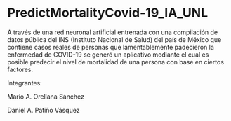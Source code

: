 # PredictMortalityCovid-19_IA_UNL
A través de una red neuronal artificial entrenada con una compilación de datos pública del INS (Instituto Nacional de Salud) del país de México que contiene casos reales de personas que lamentablemente padecieron la enfermedad de COVID-19 se generó un aplicativo mediante el cual es posible predecir el nivel de mortalidad de una persona con base en ciertos factores. 

Integrantes:

Mario A. Orellana Sánchez

Daniel A. Patiño Vásquez 
